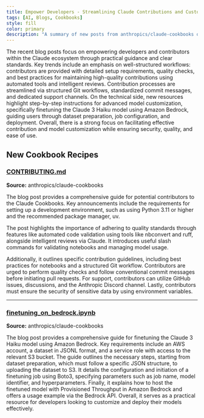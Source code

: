 ```yaml
---
title: Empower Developers - Streamlining Claude Contributions and Customization
tags: [AI, Blogs, Cookbooks]
style: fill
color: primary
description: "A summary of new posts from anthropics/claude-cookbooks on 10-16"
---
```

The recent blog posts focus on empowering developers and contributors within the Claude ecosystem through practical guidance and clear standards. Key trends include an emphasis on well-structured workflows: contributors are provided with detailed setup requirements, quality checks, and best practices for maintaining high-quality contributions using automated tools and intelligent reviews. Contribution processes are streamlined via structured Git workflows, standardized commit messages, and dedicated support channels. On the technical side, new resources highlight step-by-step instructions for advanced model customization, specifically finetuning the Claude 3 Haiku model using Amazon Bedrock, guiding users through dataset preparation, job configuration, and deployment. Overall, there is a strong focus on facilitating effective contribution and model customization while ensuring security, quality, and ease of use.

## New Cookbook Recipes

### [CONTRIBUTING.md](https://github.com/anthropics/claude-cookbooks/blob/83882c6bc103b8f841e192ecb0fd493a1337f515/CONTRIBUTING.md)
**Source:** anthropics/claude-cookbooks

The blog post provides a comprehensive guide for potential contributors to the Claude Cookbooks. Key announcements include the requirements for setting up a development environment, such as using Python 3.11 or higher and the recommended package manager, uv. 

The post highlights the importance of adhering to quality standards through features like automated code validation using tools like nbconvert and ruff, alongside intelligent reviews via Claude. It introduces useful slash commands for validating notebooks and managing model usage.

Additionally, it outlines specific contribution guidelines, including best practices for notebooks and a structured Git workflow. Contributors are urged to perform quality checks and follow conventional commit messages before initiating pull requests. For support, contributors can utilize GitHub issues, discussions, and the Anthropic Discord channel. Lastly, contributors must ensure the security of sensitive data by using environment variables.

---

### [finetuning_on_bedrock.ipynb](https://github.com/anthropics/claude-cookbooks/blob/3114f66a3f1dbd3c9f555dff9a4a23fffeea6003/finetuning/finetuning_on_bedrock.ipynb)
**Source:** anthropics/claude-cookbooks

The blog post provides a comprehensive guide for finetuning the Claude 3 Haiku model using Amazon Bedrock. Key requirements include an AWS account, a dataset in JSONL format, and a service role with access to the relevant S3 bucket. The guide outlines the necessary steps, starting from dataset preparation, which must follow a specific JSON structure, to uploading the dataset to S3. It details the configuration and initiation of a finetuning job using Boto3, specifying parameters such as job name, model identifier, and hyperparameters. Finally, it explains how to host the finetuned model with Provisioned Throughput in Amazon Bedrock and offers a usage example via the Bedrock API. Overall, it serves as a practical resource for developers looking to customize and deploy their models effectively.